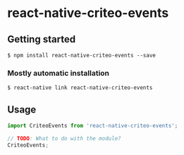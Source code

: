 # react-native-criteo-events

## Getting started

`$ npm install react-native-criteo-events --save`

### Mostly automatic installation

`$ react-native link react-native-criteo-events`

## Usage
```javascript
import CriteoEvents from 'react-native-criteo-events';

// TODO: What to do with the module?
CriteoEvents;
```
